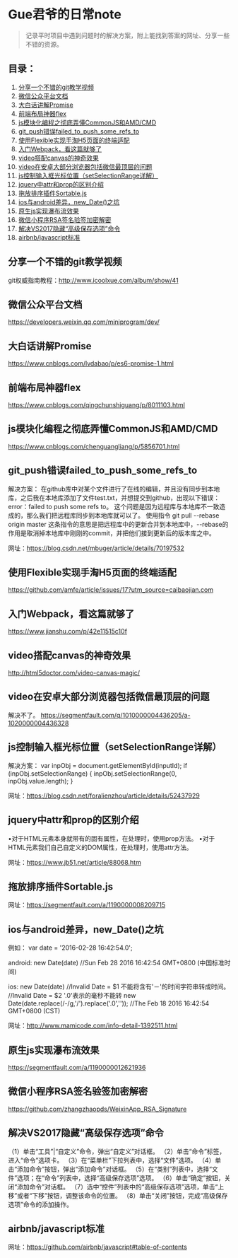 # Gue君爷的日常note

>记录平时项目中遇到问题时的解决方案，附上能找到答案的网址、分享一些不错的资源。

## 目录：
1. [分享一个不错的git教学视频](#分享一个不错的git教学视频)
2. [微信公众平台文档](#微信公众平台文档)
3. [大白话讲解Promise](#大白话讲解Promise)
4. [前端布局神器flex](#前端布局神器flex)
5. [js模块化编程之彻底弄懂CommonJS和AMD/CMD](#js模块化编程之彻底弄懂CommonJS和AMD/CMD)
6. [git_push错误failed_to_push_some_refs_to](#git_push错误failed_to_push_some_refs_to)
7. [使用Flexible实现手淘H5页面的终端适配](#使用Flexible实现手淘H5页面的终端适配)
8. [入门Webpack，看这篇就够了](#入门Webpack，看这篇就够了)
9. [video搭配canvas的神奇效果](#video搭配canvas的神奇效果)
10. [video在安卓大部分浏览器包括微信最顶层的问题](#video在安卓大部分浏览器包括微信最顶层的问题)
11. [js控制输入框光标位置（setSelectionRange详解）](#js控制输入框光标位置（setSelectionRange详解）)
12. [jquery中attr和prop的区别介绍](#jquery中attr和prop的区别介绍)
13. [拖放排序插件Sortable.js](#拖放排序插件Sortable.js)
14. [ios与android差异，new_Date()之坑](#ios与android差异，new_Date()之坑)
15. [原生js实现瀑布流效果](#原生js实现瀑布流效果)
16. [微信小程序RSA签名验签加密解密](#微信小程序RSA签名验签加密解密)
17. [解决VS2017隐藏“高级保存选项”命令](#解决VS2017隐藏“高级保存选项”命令)
18. [airbnb/javascript标准](#airbnb/javascript标准)


## 分享一个不错的git教学视频
git权威指南教程：http://www.icoolxue.com/album/show/41


## 微信公众平台文档
https://developers.weixin.qq.com/miniprogram/dev/


## 大白话讲解Promise
https://www.cnblogs.com/lvdabao/p/es6-promise-1.html


## 前端布局神器flex
https://www.cnblogs.com/qingchunshiguang/p/8011103.html


## js模块化编程之彻底弄懂CommonJS和AMD/CMD
https://www.cnblogs.com/chenguangliang/p/5856701.html


## git_push错误failed_to_push_some_refs_to
解决方案：
在github库中对某个文件进行了在线的编辑，并且没有同步到本地库，之后我在本地库添加了文件test.txt，并想提交到github，出现以下错误：error：failed to push some refs to。
这个问题是因为远程库与本地库不一致造成的，那么我们把远程库同步到本地库就可以了。 
使用指令 git pull --rebase origin master
这条指令的意思是把远程库中的更新合并到本地库中，--rebase的作用是取消掉本地库中刚刚的commit，并把他们接到更新后的版本库之中。

网址：https://blog.csdn.net/mbuger/article/details/70197532


## 使用Flexible实现手淘H5页面的终端适配
https://github.com/amfe/article/issues/17?utm_source=caibaojian.com


## 入门Webpack，看这篇就够了
https://www.jianshu.com/p/42e11515c10f


## video搭配canvas的神奇效果
http://html5doctor.com/video-canvas-magic/


## video在安卓大部分浏览器包括微信最顶层的问题
解决不了。
https://segmentfault.com/q/1010000004436205/a-1020000004436328


## js控制输入框光标位置（setSelectionRange详解）

解决方案：
var inpObj = document.getElementById(inputId);
if (inpObj.setSelectionRange) {
    inpObj.setSelectionRange(0, inpObj.value.length);
}

网址：https://blog.csdn.net/foralienzhou/article/details/52437929


## jquery中attr和prop的区别介绍

•对于HTML元素本身就带有的固有属性，在处理时，使用prop方法。
•对于HTML元素我们自己自定义的DOM属性，在处理时，使用attr方法。

网址：https://www.jb51.net/article/88068.htm


## 拖放排序插件Sortable.js
网址：https://segmentfault.com/a/1190000008209715


## ios与android差异，new_Date()之坑

例如：
var date = '2016-02-28 16:42:54.0';

android:
new Date(date)
//Sun Feb 28 2016 16:42:54 GMT+0800 (中国标准时间)

ios:
new Date(date)
//Invalid Date = $1     不能将含有'－'的时间字符串转成时间。
//Invalid Date = $2     '.0'表示的毫秒不能转
new Date(date.replace(/\-/g,'/').replace('.0',''));
//The Feb 18 2016 16:42:54 GMT+0800 (CST)

网址：http://www.mamicode.com/info-detail-1392511.html


## 原生js实现瀑布流效果
https://segmentfault.com/a/1190000012621936


## 微信小程序RSA签名验签加密解密
https://github.com/zhangzhaopds/WeixinApp_RSA_Signature


## 解决VS2017隐藏“高级保存选项”命令
（1）单击“工具”|“自定义”命令，弹出“自定义”对话框。
（2）单击“命令”标签，进入“命令”选项卡。
（3）在“菜单栏”下拉列表中，选择“文件”选项。
（4）单击“添加命令”按钮，弹出“添加命令”对话框。
（5）在“类别”列表中，选择“文件”选项；在“命令”列表中，选择“高级保存选项”选项。
（6）单击“确定”按钮，关闭“添加命令”对话框。
（7）选中“控件”列表中的“高级保存选项”选项，单击“上移”或者“下移”按钮，调整该命令的位置。
（8）单击“关闭”按钮，完成“高级保存选项”命令的添加操作。


## airbnb/javascript标准
网址：https://github.com/airbnb/javascript#table-of-contents